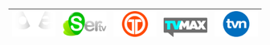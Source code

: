 | ![](https://raw.githubusercontent.com/RevGear/logo/master/Countries/PA/Oye-TV.png) | ![](https://raw.githubusercontent.com/RevGear/logo/master/Countries/PA/Ser-TV.png) | ![](https://raw.githubusercontent.com/RevGear/logo/master/Countries/PA/Telemetro.png) | ![](https://raw.githubusercontent.com/RevGear/logo/master/Countries/PA/TV-Max.png) | ![](https://raw.githubusercontent.com/RevGear/logo/master/Countries/PA/TVN.png) | 
|:---:|:---:|:---:|:---:|:---:| 
